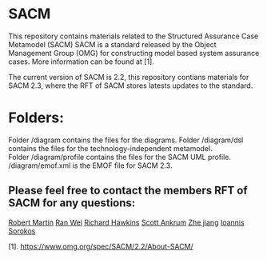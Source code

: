 # SACM
This repository contains materials related to the Structured Assurance Case Metamodel (SACM)
SACM is a standard released by the Object Management Group (OMG) for constructing model based system assurance cases.
More information can be found at [1].

The current version of SACM is 2.2, this repository contians materials for SACM 2.3, where the RFT of SACM stores latests updates to the standard.

# Folders:

Folder /diagram contains the files for the diagrams. 
Folder /diagram/dsl contains the files for the technology-independent metamodel.\
Folder /diagram/profile contains the files for the SACM UML profile.
/diagram/emof.xml is the EMOF file for SACM 2.3.

## Please feel free to contact the members RFT of SACM for any questions:

[Robert Martin](ramartin@mitre.org)
[Ran Wei](ranwei@dlut.edu.cn)
[Richard Hawkins](richard.hawkins@york.ac.uk)
[Scott Ankrum](ankrums@mitre.org)
[Zhe jiang](zhe.jiang@cam.ac.uk)
[Ioannis Sorokos](ioannis.sorokos@iese.fraunhofer.de)


[1]. https://www.omg.org/spec/SACM/2.2/About-SACM/

